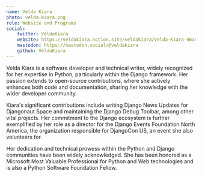 ```yaml
---
name: Velda Kiara
photo: velda-kiara.png
role: Website and Programs
social:
    twitter: VeldaKiara
    website: https://veldakiara.notion.site/veldakiara/Velda-Kiara-46aec24028fd4e8dbdba003097c18b5b
    mastodon: https://mastodon.social/@veldakiara
    github: VeldaKiara
---
```


Velda Kiara is a  software developer and technical writer, widely recognized for her expertise in Python, particularly within the Django framework. Her passion extends to open-source contributions, where she actively enhances both code and documentation, sharing her knowledge with the wider developer community.

Kiara's significant contributions include writing Django News Updates for Djangonaut Space and maintaining the Django Debug Toolbar, among other vital projects. Her commitment to the Django ecosystem is further exemplified by her role as a director for the Django Events Foundation North America, the organization responsible for DjangoCon US, an event she also volunteers for.

Her dedication and technical prowess within the Python and Django communities have been widely acknowledged. She has been honored as a Microsoft Most Valuable Professional for Python and Web technologies and is also a Python Software Foundation Fellow.

